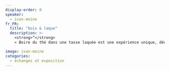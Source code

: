 ```yaml
---
display-order: 8
speaker:
  - ivan-moine
fr_FR:
  title: "bois & laque"
  description: >-
    <strong>“</strong>
    « Boire du thé dans une tasse laquée est une expérience unique, découvrir que l’on ne s’y  brûle pas les doigts une surprise, sentir sa souplesse un étonnement, la douceur sur les lèvres un bonheur.  C’est cette expérience du nouveau que je souhaite partager avec le public »<strong>“<br>

image: ivan-moine
categories:
  - échanges et exposition
---
```


